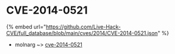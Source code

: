 # CVE-2014-0521
{% embed url="https://github.com/Live-Hack-CVE/full_database/blob/main/cves/2014/CVE-2014-0521.json" %}

* molnarg ~> [cve-2014-0521](https://www.alice-snow.ru/2014/database/cve-2014-0521/cve-2014-0521-molnarg)